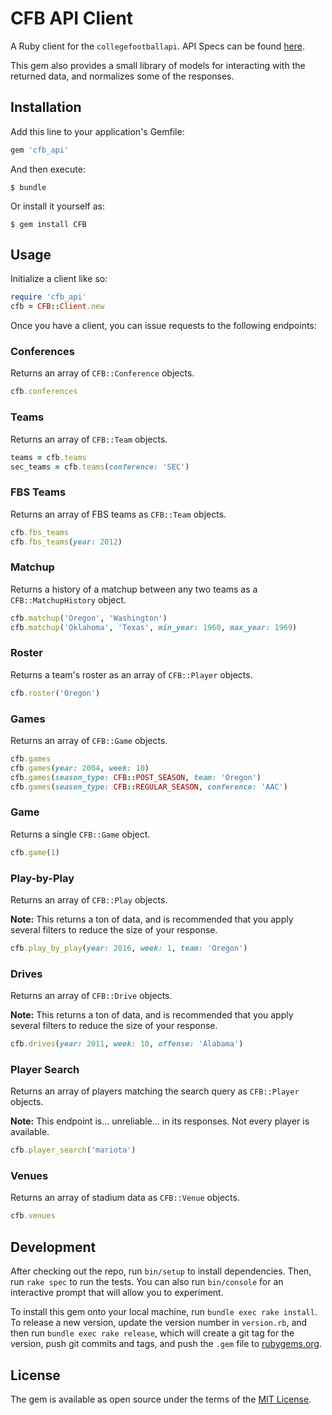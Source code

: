 # CFB API Client

A Ruby client for the `collegefootballapi`. API Specs can be found [here](https://api.collegefootballdata.com/api/docs/?url=/api-docs.json#/).

This gem also provides a small library of models for interacting with the returned data, and normalizes some of the responses.

## Installation

Add this line to your application's Gemfile:

```ruby
gem 'cfb_api'
```

And then execute:

    $ bundle

Or install it yourself as:

    $ gem install CFB

## Usage

Initialize a client like so:

```ruby
require 'cfb_api'
cfb = CFB::Client.new
```

Once you have a client, you can issue requests to the following endpoints:

### Conferences

Returns an array of `CFB::Conference` objects.

```ruby
cfb.conferences
```

### Teams

Returns an array of `CFB::Team` objects.

```ruby
teams = cfb.teams
sec_teams = cfb.teams(conference: 'SEC')
```

### FBS Teams

Returns an array of FBS teams as `CFB::Team` objects.

```ruby
cfb.fbs_teams
cfb.fbs_teams(year: 2012)
```

### Matchup

Returns a history of a matchup between any two teams as a `CFB::MatchupHistory` object.

```ruby
cfb.matchup('Oregon', 'Washington')
cfb.matchup('Oklahoma', 'Texas', min_year: 1960, max_year: 1969)
```

### Roster

Returns a team's roster as an array of `CFB::Player` objects.

```ruby
cfb.roster('Oregon')
```

### Games

Returns an array of `CFB::Game` objects.

```ruby
cfb.games
cfb.games(year: 2004, week: 10)
cfb.games(season_type: CFB::POST_SEASON, team: 'Oregon')
cfb.games(season_type: CFB::REGULAR_SEASON, conference: 'AAC')
```

### Game

Returns a single `CFB::Game` object.

```ruby
cfb.game(1)
```

### Play-by-Play

Returns an array of `CFB::Play` objects.

**Note:** This returns a ton of data, and is recommended that you apply several filters to reduce the size of your response.

```ruby
cfb.play_by_play(year: 2016, week: 1, team: 'Oregon')
```

### Drives

Returns an array of `CFB::Drive` objects.

**Note:** This returns a ton of data, and is recommended that you apply several filters to reduce the size of your response.

```ruby
cfb.drives(year: 2011, week: 10, offense: 'Alabama')
```

### Player Search

Returns an array of players matching the search query as `CFB::Player` objects.

**Note:** This endpoint is... unreliable... in its responses. Not every player is available.

```ruby
cfb.player_search('mariota')
```

### Venues

Returns an array of stadium data as `CFB::Venue` objects.

```ruby
cfb.venues
```

## Development

After checking out the repo, run `bin/setup` to install dependencies. Then, run `rake spec` to run the tests. You can also run `bin/console` for an interactive prompt that will allow you to experiment.

To install this gem onto your local machine, run `bundle exec rake install`. To release a new version, update the version number in `version.rb`, and then run `bundle exec rake release`, which will create a git tag for the version, push git commits and tags, and push the `.gem` file to [rubygems.org](https://rubygems.org).

## License

The gem is available as open source under the terms of the [MIT License](https://opensource.org/licenses/MIT).
